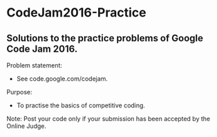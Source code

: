 # CodeJam2016-Practice
## Solutions to the practice problems of Google Code Jam 2016.
Problem statement:  
  * See code.google.com/codejam.
  
Purpose:  
  * To practise the basics of competitive coding.
  
Note: Post your code only if your submission has been accepted by the Online Judge.
